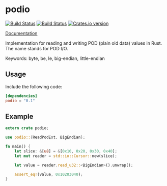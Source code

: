 podio
=====

[![Build Status](https://travis-ci.org/mvdnes/podio.svg?branch=master)](https://travis-ci.org/mvdnes/podio)
[![Build Status](https://api.shippable.com/projects/553fdfb4edd7f2c052d66b66/badge?branchName=master)](https://app.shippable.com/projects/553fdfb4edd7f2c052d66b66/builds/latest)
[![Crates.io version](https://img.shields.io/crates/v/podio.svg)](https://crates.io/crates/podio)

[Documentation](http://mvdnes.github.io/rust-docs/podio/podio/index.html)

Implementation for reading and writing POD (plain old data) values in Rust. The name stands for POD I/O.

Keywords: byte, be, le, big-endian, little-endian

Usage
-----

Include the following code:

```toml
[dependencies]
podio = "0.1"
```

Example
-------

```rust
extern crate podio;

use podio::{ReadPodExt, BigEndian};

fn main() {
    let slice: &[u8] = &[0x10, 0x20, 0x30, 0x40];
    let mut reader = std::io::Cursor::new(slice);

    let value = reader.read_u32::<BigEndian>().unwrap();

    assert_eq!(value, 0x10203040);
}
```
